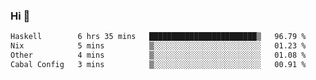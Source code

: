 ### Hi 👋

<!--START_SECTION:waka-->

```txt
Haskell        6 hrs 35 mins   ████████████████████████▒   96.79 %
Nix            5 mins          ▒░░░░░░░░░░░░░░░░░░░░░░░░   01.23 %
Other          4 mins          ▒░░░░░░░░░░░░░░░░░░░░░░░░   01.08 %
Cabal Config   3 mins          ▒░░░░░░░░░░░░░░░░░░░░░░░░   00.91 %
```

<!--END_SECTION:waka-->
